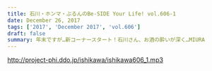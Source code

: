 ```yaml
---
title: 石川・ホンマ・ぶるんのBe-SIDE Your Life! vol.606-1
date: December 26, 2017
tags: ['2017', 'December 2017', 'vol.606']
draft: false
summary: 年末ですが…新コーナースタート！石川さん、お酒の酔いが深く…MIURA
---
```


http://project-phi.ddo.jp/ishikawa/ishikawa606_1.mp3
